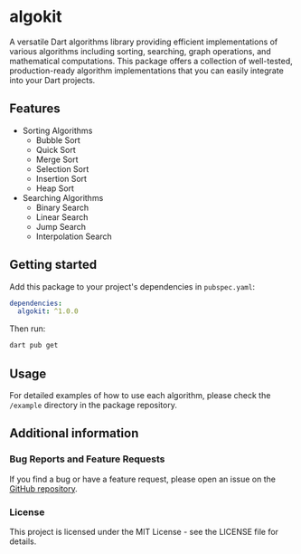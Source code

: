 # algokit

A versatile Dart algorithms library providing efficient implementations of various algorithms including sorting, searching, graph operations, and mathematical computations. This package offers a collection of well-tested, production-ready algorithm implementations that you can easily integrate into your Dart projects.

## Features

- Sorting Algorithms
  - Bubble Sort
  - Quick Sort
  - Merge Sort
  - Selection Sort
  - Insertion Sort
  - Heap Sort
- Searching Algorithms
  - Binary Search
  - Linear Search
  - Jump Search
  - Interpolation Search

## Getting started

Add this package to your project's dependencies in `pubspec.yaml`:

```yaml
dependencies:
  algokit: ^1.0.0
```

Then run:

```bash
dart pub get
```

## Usage

For detailed examples of how to use each algorithm, please check the `/example` directory in the package repository.

## Additional information

### Bug Reports and Feature Requests

If you find a bug or have a feature request, please open an issue on the [GitHub repository](https://github.com/vijaykarthiktk/algokit/issues).

### License

This project is licensed under the MIT License - see the LICENSE file for details.
